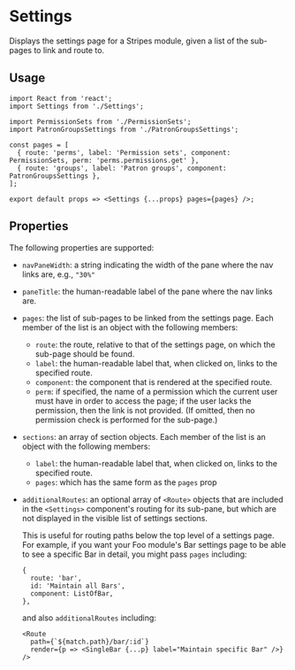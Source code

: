 # Settings

Displays the settings page for a Stripes module, given a list of the sub-pages to link and route to.

## Usage

```
import React from 'react';
import Settings from './Settings';

import PermissionSets from './PermissionSets';
import PatronGroupsSettings from './PatronGroupsSettings';

const pages = [
  { route: 'perms', label: 'Permission sets', component: PermissionSets, perm: 'perms.permissions.get' },
  { route: 'groups', label: 'Patron groups', component: PatronGroupsSettings },
];

export default props => <Settings {...props} pages={pages} />;
```

## Properties

The following properties are supported:

* `navPaneWidth`: a string indicating the width of the pane where the nav links are, e.g., `"30%"`
* `paneTitle`: the human-readable label of the pane where the nav links are.
* `pages`: the list of sub-pages to be linked from the settings page. Each member of the list is an object with the following members:
  * `route`: the route, relative to that of the settings page, on which the sub-page should be found.
  * `label`: the human-readable label that, when clicked on, links to the specified route.
  * `component`: the component that is rendered at the specified route.
  * `perm`: if specified, the name of a permission which the current user must have in order to access the page; if the user lacks the permission, then the link is not provided. (If omitted, then no permission check is performed for the sub-page.)
* `sections`: an array of section objects. Each member of the list is an object with the following members:
  * `label`: the human-readable label that, when clicked on, links to the specified route.
  * `pages`: which has the same form as the `pages` prop
* `additionalRoutes`: an optional array of `<Route>` objects that are included in the `<Settings>` component's routing for its sub-pane, but which are not displayed in the visible list of settings sections.

  This is useful for routing paths below the top level of a settings
  page. For example, if you want your Foo module's Bar settings page to
  be able to see a specific Bar in detail, you might pass `pages`
  including:

	  {
	    route: 'bar',
	    id: 'Maintain all Bars',
	    component: ListOfBar,
	  },

  and also `additionalRoutes` including:

	  <Route
	    path={`${match.path}/bar/:id`}
	    render={p => <SingleBar {...p} label="Maintain specific Bar" />}
	  />


